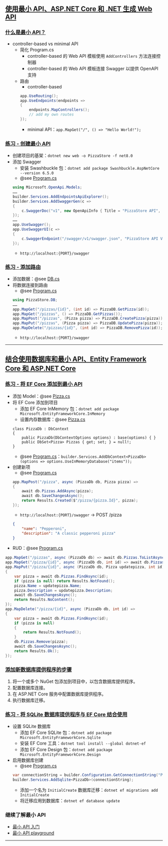 ## [使用最小 API、ASP.NET Core 和 .NET 生成 Web API](https://learn.microsoft.com/zh-cn/training/modules/build-web-api-minimal-api/)
### [什么是最小 API？](https://learn.microsoft.com/zh-cn/training/modules/build-web-api-minimal-api/2-what-is-minimal-api)
- controller-based vs minimal API
    - 简化 Program.cs
        - controller-based 的 Web API 模板使用 `AddControllers` 方法连接控制器
        - controller-based 的 Web API 模板连接 Swagger 以提供 OpenAPI 支持
    - 路由
        - controller-based
        ```csharp
        app.UseRouting();
        app.UseEndpoints(endpoints =>
        {
            endpoints.MapControllers();
            // add my own routes
        });
        ```
        - minimal API：`app.MapGet("/", () => "Hello World!");`
### [练习 - 创建最小 API](https://learn.microsoft.com/zh-cn/training/modules/build-web-api-minimal-api/3-exercise-create-minimal-api)
- 创建项目的基架：`dotnet new web -o PizzaStore -f net8.0`
- 添加 Swagger
    - 安装 Swashbuckle 包：`dotnet add package Swashbuckle.AspNetCore --version 6.5.0`
    - @see [Program.cs](Program.cs)
    ```csharp
    using Microsoft.OpenApi.Models;
    ……
    builder.Services.AddEndpointsApiExplorer();
    builder.Services.AddSwaggerGen(c =>
    {
        c.SwaggerDoc("v1", new OpenApiInfo { Title = "PizzaStore API", Description = "Making the Pizzas you love", Version = "v1" });
    });
    ……
    app.UseSwagger();
    app.UseSwaggerUI(c =>
    {
        c.SwaggerEndpoint("/swagger/v1/swagger.json", "PizzaStore API V1");
    });
    ```
    - `http://localhost:{PORT}/swagger`
### [练习 - 添加路由](https://learn.microsoft.com/zh-cn/training/modules/build-web-api-minimal-api/5-exercise-advanced-commands)
- 添加数据：@see [DB.cs](DB/Db.cs)
- 将数据连接到路由
    - @see [Program.cs](Program.cs)
    ```csharp
    using PizzaStore.DB;
    ……
    app.MapGet("/pizzas/{id}", (int id) => PizzaDB.GetPizza(id));
    app.MapGet("/pizzas", () => PizzaDB.GetPizzas());
    app.MapPost("/pizzas", (Pizza pizza) => PizzaDB.CreatePizza(pizza));
    app.MapPut("/pizzas", (Pizza pizza) => PizzaDB.UpdatePizza(pizza));
    app.MapDelete("/pizzas/{id}", (int id) => PizzaDB.RemovePizza(id));
    ```
    - `http://localhost:{PORT}/swagger`
---
## [结合使用数据库和最小 API、Entity Framework Core 和 ASP.NET Core](https://learn.microsoft.com/zh-cn/training/modules/build-web-api-minimal-database/)
### [练习 - 将 EF Core 添加到最小 API](https://learn.microsoft.com/zh-cn/training/modules/build-web-api-minimal-database/3-exercise-add-entity-framework-core)
- 添加 Model：@see [Pizza.cs](Models/Pizza.cs)
- 将 EF Core 添加到项目
    - 添加 EF Core InMemory 包：`dotnet add package Microsoft.EntityFrameworkCore.InMemory`
    - 设置内存数据库：@see [Pizza.cs](Models/Pizza.cs)
    ```
    class PizzaDb : DbContext
    {
        public PizzaDb(DbContextOptions options) : base(options) { }
        public DbSet<Pizza> Pizzas { get; set; } = null!;
    }
    ```
    - @see [Program.cs](Program.cs)：`builder.Services.AddDbContext<PizzaDb>(options => options.UseInMemoryDatabase("items"));`
- 创建新项
    - @see [Program.cs](Program.cs)
    ```csharp
    app.MapPost("/pizza", async (PizzaDb db, Pizza pizza) =>
    {
        await db.Pizzas.AddAsync(pizza);
        await db.SaveChangesAsync();
        return Results.Created($"/pizza/{pizza.Id}", pizza);
    });
    ```
    - `http://localhost:{PORT}/swagger` → POST /pizza
    ```json
    {
        "name": "Pepperoni",
        "description": "A classic pepperoni pizza"
    }
    ```
- RUD：@see [Program.cs](Program.cs)
```csharp
app.MapGet("/pizzas", async (PizzaDb db) => await db.Pizzas.ToListAsync());
app.MapGet("/pizza/{id}", async (PizzaDb db, int id) => await db.Pizzas.FindAsync(id));
app.MapPut("/pizza/{id}", async (PizzaDb db, Pizza updatepizza, int id) =>
{
    var pizza = await db.Pizzas.FindAsync(id);
    if (pizza is null) return Results.NotFound();
    pizza.Name = updatepizza.Name;
    pizza.Description = updatepizza.Description;
    await db.SaveChangesAsync();
    return Results.NoContent();
});
app.MapDelete("/pizza/{id}", async (PizzaDb db, int id) =>
{
    var pizza = await db.Pizzas.FindAsync(id);
    if (pizza is null)
    {
        return Results.NotFound();
    }
    db.Pizzas.Remove(pizza);
    await db.SaveChangesAsync();
    return Results.Ok();
});
```
### [添加新数据库提供程序的步骤](https://learn.microsoft.com/zh-cn/training/modules/build-web-api-minimal-database/4-add-sqlite-database-provider)
1. 将一个或多个 NuGet 包添加到项目中，以包含数据库提供程序。
2. 配置数据库连接。
3. 在 ASP.NET Core 服务中配置数据库提供程序。
4. 执行数据库迁移。
### [练习 - 将 SQLite 数据库提供程序与 EF Core 结合使用](https://learn.microsoft.com/zh-cn/training/modules/build-web-api-minimal-database/5-exercise-use-sqlite-database)
- 设置 SQLite 数据库
    - 添加 EF Core SQLite 包：`dotnet add package Microsoft.EntityFrameworkCore.Sqlite`
    - 安装 EF Core 工具：`dotnet tool install --global dotnet-ef`
    - 添加 EF Core Design 包：`dotnet add package Microsoft.EntityFrameworkCore.Design`
- 启用数据库创建
    - @see [Program.cs](Program.cs)
    ```csharp
    var connectionString = builder.Configuration.GetConnectionString("Pizzas") ?? "Data Source=Pizzas.db";
    builder.Services.AddSqlite<PizzaDb>(connectionString);
    ```
    - 添加一个名为 `InitialCreate` 数据库迁移：`dotnet ef migrations add InitialCreate`
    - 将迁移应用到数据库：`dotnet ef database update`
### 继续了解最小 API
- [最小 API 入门](https://minimal-apis.github.io/)
- [最小 API playground](https://github.com/DamianEdwards/MinimalApiPlayground)
---
